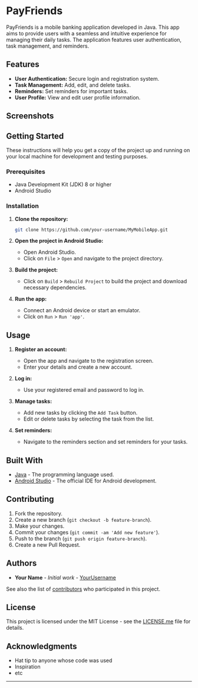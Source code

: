 # PayFriends

PayFriends is a mobile banking application developed in Java. This app aims to provide users with a seamless and intuitive experience for managing their daily tasks. The application features user authentication, task management, and reminders.

## Features

- **User Authentication:** Secure login and registration system.
- **Task Management:** Add, edit, and delete tasks.
- **Reminders:** Set reminders for important tasks.
- **User Profile:** View and edit user profile information.

## Screenshots

<!-- Add screenshots of your app here -->

## Getting Started

These instructions will help you get a copy of the project up and running on your local machine for development and testing purposes.

### Prerequisites

- Java Development Kit (JDK) 8 or higher
- Android Studio

### Installation

1. **Clone the repository:**

   ```bash
   git clone https://github.com/your-username/MyMobileApp.git
   ```

2. **Open the project in Android Studio:**

   - Open Android Studio.
   - Click on `File` > `Open` and navigate to the project directory.

3. **Build the project:**

   - Click on `Build` > `Rebuild Project` to build the project and download necessary dependencies.

4. **Run the app:**

   - Connect an Android device or start an emulator.
   - Click on `Run` > `Run 'app'`.

## Usage

1. **Register an account:**

   - Open the app and navigate to the registration screen.
   - Enter your details and create a new account.

2. **Log in:**

   - Use your registered email and password to log in.

3. **Manage tasks:**

   - Add new tasks by clicking the `Add Task` button.
   - Edit or delete tasks by selecting the task from the list.

4. **Set reminders:**

   - Navigate to the reminders section and set reminders for your tasks.

## Built With

- [Java](https://www.java.com) - The programming language used.
- [Android Studio](https://developer.android.com/studio) - The official IDE for Android development.

## Contributing

1. Fork the repository.
2. Create a new branch (`git checkout -b feature-branch`).
3. Make your changes.
4. Commit your changes (`git commit -am 'Add new feature'`).
5. Push to the branch (`git push origin feature-branch`).
6. Create a new Pull Request.

## Authors

- **Your Name** - _Initial work_ - [YourUsername](https://github.com/your-username)

See also the list of [contributors](https://github.com/your-username/MyMobileApp/contributors) who participated in this project.

## License

This project is licensed under the MIT License - see the [LICENSE.me](LICENSE.md) file for details.

## Acknowledgments

- Hat tip to anyone whose code was used
- Inspiration
- etc

---
